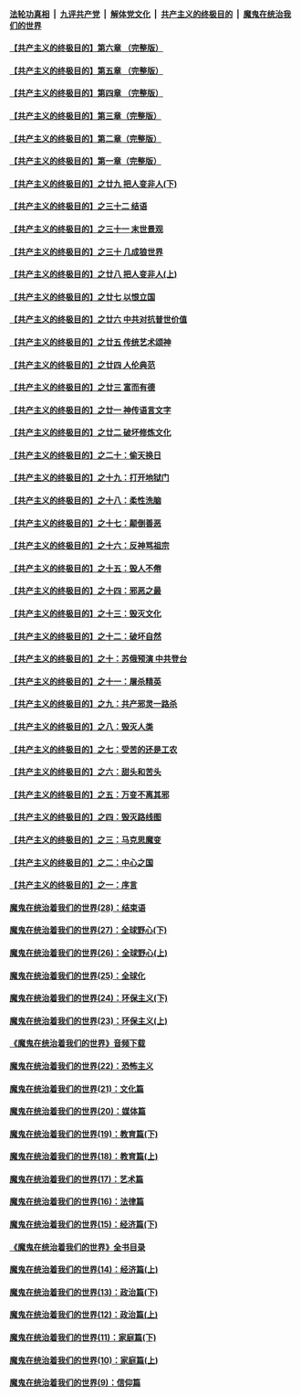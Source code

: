 ####  [法轮功真相](../../../../basic/blob/master/README.md?t=09081552) &nbsp;|&nbsp; [九评共产党](../../../../9ping.md/blob/master/README.md?t=09081552) &nbsp;|&nbsp; [解体党文化](../../../../jtdwh.md/blob/master/README.md?t=09081552)  &nbsp;|&nbsp; [共产主义的终极目的](../../../../gczydzjmd.md/blob/master/README.md?t=09081552) &nbsp;|&nbsp; [魔鬼在统治我们的世界](../../../../mgztzwmdsj.md/blob/master/README.md?t=09081552) 

#### [【共产主义的终极目的】第六章 （完整版）](../pages/nsc422/n11428913.md?t=09081552) 

#### [【共产主义的终极目的】第五章 （完整版）](../pages/nsc422/n11428912.md?t=09081552) 

#### [【共产主义的终极目的】第四章 （完整版）](../pages/nsc422/n11428907.md?t=09081552) 

#### [【共产主义的终极目的】第三章（完整版）](../pages/nsc422/n11428848.md?t=09081552) 

#### [【共产主义的终极目的】第二章（完整版）](../pages/nsc422/n11428831.md?t=09081552) 

#### [【共产主义的终极目的】第一章（完整版）](../pages/nsc422/n11417651.md?t=09081552) 

#### [【共产主义的终极目的】之廿九 把人变非人(下)](../pages/nsc422/n11344140.md?t=09081552) 

#### [【共产主义的终极目的】之三十二 结语](../pages/nsc422/n11360535.md?t=09081552) 

#### [【共产主义的终极目的】之三十一 末世景观](../pages/nsc422/n11351129.md?t=09081552) 

#### [【共产主义的终极目的】之三十 几成狼世界](../pages/nsc422/n11348280.md?t=09081552) 

#### [【共产主义的终极目的】之廿八 把人变非人(上)](../pages/nsc422/n11340492.md?t=09081552) 

#### [【共产主义的终极目的】之廿七 以恨立国](../pages/nsc422/n11336944.md?t=09081552) 

#### [【共产主义的终极目的】之廿六 中共对抗普世价值](../pages/nsc422/n11324785.md?t=09081552) 

#### [【共产主义的终极目的】之廿五 传统艺术颂神](../pages/nsc422/n11296396.md?t=09081552) 

#### [【共产主义的终极目的】之廿四 人伦典范](../pages/nsc422/n11296397.md?t=09081552) 

#### [【共产主义的终极目的】之廿三 富而有德](../pages/nsc422/n11283598.md?t=09081552) 

#### [【共产主义的终极目的】之廿一 神传语言文字](../pages/nsc422/n11263265.md?t=09081552) 

#### [【共产主义的终极目的】之廿二 破坏修炼文化](../pages/nsc422/n11245728.md?t=09081552) 

#### [【共产主义的终极目的】之二十：偷天换日](../pages/nsc422/n11238846.md?t=09081552) 

#### [【共产主义的终极目的】之十九：打开地狱门](../pages/nsc422/n11206376.md?t=09081552) 

#### [【共产主义的终极目的】之十八：柔性洗脑](../pages/nsc422/n11199994.md?t=09081552) 

#### [【共产主义的终极目的】之十七：颠倒善恶](../pages/nsc422/n11179782.md?t=09081552) 

#### [【共产主义的终极目的】之十六：反神骂祖宗](../pages/nsc422/n11166798.md?t=09081552) 

#### [【共产主义的终极目的】之十五：毁人不倦](../pages/nsc422/n11166792.md?t=09081552) 

#### [【共产主义的终极目的】之十四：邪恶之最](../pages/nsc422/n11150249.md?t=09081552) 

#### [【共产主义的终极目的】之十三：毁灭文化](../pages/nsc422/n11135227.md?t=09081552) 

#### [【共产主义的终极目的】之十二：破坏自然](../pages/nsc422/n11135214.md?t=09081552) 

#### [【共产主义的终极目的】之十：苏俄预演 中共登台](../pages/nsc422/n11118424.md?t=09081552) 

#### [【共产主义的终极目的】之十一：屠杀精英](../pages/nsc422/n11118442.md?t=09081552) 

#### [【共产主义的终极目的】之九：共产邪灵一路杀](../pages/nsc422/n11114139.md?t=09081552) 

#### [【共产主义的终极目的】之八：毁灭人类](../pages/nsc422/n11108503.md?t=09081552) 

#### [【共产主义的终极目的】之七：受苦的还是工农](../pages/nsc422/n11101809.md?t=09081552) 

#### [【共产主义的终极目的】之六：甜头和苦头](../pages/nsc422/n11096971.md?t=09081552) 

#### [【共产主义的终极目的】之五：万变不离其邪](../pages/nsc422/n11091285.md?t=09081552) 

#### [【共产主义的终极目的】之四：毁灭路线图](../pages/nsc422/n11086284.md?t=09081552) 

#### [【共产主义的终极目的】之三：马克思魔变](../pages/nsc422/n11061941.md?t=09081552) 

#### [【共产主义的终极目的】之二：中心之国](../pages/nsc422/n11047728.md?t=09081552) 

#### [【共产主义的终极目的】之一：序言](../pages/nsc422/n11086077.md?t=09081552) 

#### [魔鬼在统治着我们的世界(28)：结束语](../pages/nsc422/n10936246.md?t=09081552) 

#### [魔鬼在统治着我们的世界(27)：全球野心(下)](../pages/nsc422/n10928319.md?t=09081552) 

#### [魔鬼在统治着我们的世界(26)：全球野心(上)](../pages/nsc422/n10900318.md?t=09081552) 

#### [魔鬼在统治着我们的世界(25)：全球化](../pages/nsc422/n10788205.md?t=09081552) 

#### [魔鬼在统治着我们的世界(24)：环保主义(下)](../pages/nsc422/n10695307.md?t=09081552) 

#### [魔鬼在统治着我们的世界(23)：环保主义(上)](../pages/nsc422/n10688613.md?t=09081552) 

#### [《魔鬼在统治着我们的世界》音频下载](../pages/nsc422/n10635553.md?t=09081552) 

#### [魔鬼在统治着我们的世界(22)：恐怖主义](../pages/nsc422/n10614727.md?t=09081552) 

#### [魔鬼在统治着我们的世界(21)：文化篇](../pages/nsc422/n10597706.md?t=09081552) 

#### [魔鬼在统治着我们的世界(20)：媒体篇](../pages/nsc422/n10586579.md?t=09081552) 

#### [魔鬼在统治着我们的世界(19)：教育篇(下)](../pages/nsc422/n10564808.md?t=09081552) 

#### [魔鬼在统治着我们的世界(18)：教育篇(上)](../pages/nsc422/n10526970.md?t=09081552) 

#### [魔鬼在统治着我们的世界(17)：艺术篇](../pages/nsc422/n10499093.md?t=09081552) 

#### [魔鬼在统治着我们的世界(16)：法律篇](../pages/nsc422/n10485969.md?t=09081552) 

#### [魔鬼在统治着我们的世界(15)：经济篇(下)](../pages/nsc422/n10469975.md?t=09081552) 

#### [《魔鬼在统治着我们的世界》全书目录](../pages/nsc422/n10464261.md?t=09081552) 

#### [魔鬼在统治着我们的世界(14)：经济篇(上)](../pages/nsc422/n10457370.md?t=09081552) 

#### [魔鬼在统治着我们的世界(13)：政治篇(下)](../pages/nsc422/n10448270.md?t=09081552) 

#### [魔鬼在统治着我们的世界(12)：政治篇(上)](../pages/nsc422/n10444576.md?t=09081552) 

#### [魔鬼在统治着我们的世界(11)：家庭篇(下)](../pages/nsc422/n10440961.md?t=09081552) 

#### [魔鬼在统治着我们的世界(10)：家庭篇(上)](../pages/nsc422/n10435448.md?t=09081552) 

#### [魔鬼在统治着我们的世界(9)：信仰篇](../pages/nsc422/n10432159.md?t=09081552) 


